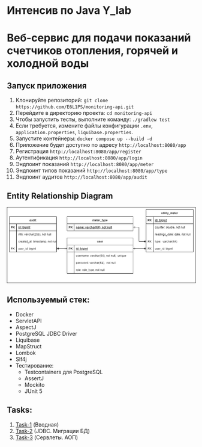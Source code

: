 # Интенсив по Java Y_lab

# Веб-сервис для подачи показаний счетчиков отопления, горячей и холодной воды

## Запуск приложения

1. Клонируйте репозиторий: `git clone https://github.com/E6L1PS/monitoring-api.git`
2. Перейдите в директорию проекта: `cd monitoring-api`
3. Чтобы запустить тесты, выполните команду: `./gradlew test`
4. Если требуется, измените файлы конфигурации `.env`, `application.properties`, `liquibase.properties`.
5. Запустите контейнеры: `docker compose up --build -d`
6. Приложение будет доступно по адресу `http://localhost:8080/app`
7. Регистрация `http://localhost:8080/app/register`
8. Аутентификация `http://localhost:8080/app/login`
9. Эндпоинт показаний `http://localhost:8080/app/meter`
10. Эндпоинт типов показаний `http://localhost:8080/app/type`
11. Эндпоинт аудитов `http://localhost:8080/app/audit`

## Entity Relationship Diagram

![ERD](src/main/resources/MonitoringERD.png)

## Используемый стек:

- Docker
- ServletAPI
- AspectJ
- PostgreSQL JDBC Driver
- Liquibase
- MapStruct
- Lombok
- Slf4j
- Тестирование:
    - Testcontainers для PostgreSQL
    - AssertJ
    - Mockito
    - JUnit 5

## Tasks:

1. [Task-1](https://github.com/E6L1PS/monitoring-api/tree/task-1) (Вводная)
2. [Task-2](https://github.com/E6L1PS/monitoring-api/tree/task-2) (JDBC. Миграции БД)
3. [Task-3](https://github.com/E6L1PS/monitoring-api/pull/3) (Сервлеты. АОП)


